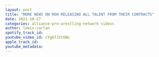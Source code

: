 ```yaml
---
layout: post
title: "MORE NEWS ON ROH RELEASING ALL TALENT FROM THEIR CONTRACTS"
date: 2021-10-27
categories: alliance-pro-wrestling-network videos
author: lewis-carlan
spotify_track_id: 
youtube_video_id: cYgGfJ2tGNo
apple_track_id: 
youtube_metadata: 
---
```


